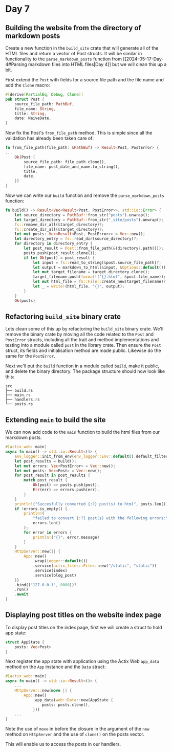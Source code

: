 # Day 7

## Building the website from the directory of markdown posts

Create a new function in the `build_site` crate that will generate all of the HTML files and return a vector of Post structs. It will be similar in functionality to the `parse_markdown_posts` function from [[2024-05-17-Day-4#Parsing markdown files into HTML files|Day 4]] but we will clean this up a bit.

First extend the `Post` with fields for a source file path and the file name and add the `Clone` macro:

```Rust
#[derive(PartialEq, Debug, Clone)]
pub struct Post {
    source_file_path: PathBuf,
    file_name: String,
    title: String,
    date: NaiveDate,
}
```

Now fix the Post's `from_file_path` method. This is simple since all the validation has already been taken care of:

```Rust
fn from_file_path(file_path: &PathBuf) -> Result<Post, PostError> {
...
    Ok(Post {
        source_file_path: file_path.clone(),
        file_name: post_date_and_name.to_string(),
        title,
        date,
    })
}
```

Now we can write our `build` function and remove the `parse_markdown_posts` function:

```Rust
fn build() -> Result<Vec<Result<Post, PostError>>, std::io::Error> {
    let source_directory = PathBuf::from_str("posts").unwrap();
    let target_directory = PathBuf::from_str("_site/posts").unwrap();
    fs::remove_dir_all(&target_directory)?;
    fs::create_dir_all(&target_directory)?;
    let mut posts: Vec<Result<Post, PostError>> = Vec::new();
    let directory_entry = fs::read_dir(source_directory)?;
    for directory in directory_entry {
        let post_result = Post::from_file_path(&(directory?.path()));
        posts.push(post_result.clone());
        if let Ok(post) = post_result {
            let input = fs::read_to_string(&post.source_file_path)?;
            let output = markdown_to_html(&input, &Options::default());
            let mut target_filename = target_directory.clone();
            target_filename.push(format!("{}.html", &post.file_name));
            let mut html_file = fs::File::create_new(target_filename)?;
            let _ = write!(html_file, "{}", output);
        }
    }
    Ok(posts)
```

## Refactoring `build_site` binary crate

Lets clean some of this up by refactoring the `build_site` binary crate. We'll remove the binary crate by moving all the code related to the `Post` and `PostError` structs, including all the trait and method implementations and testing into a module called `post` in the library crate. Then ensure the `Post` struct, its fields and initialisation method are made public. Likewise do the same for the `PostError`.

Next we'll put the `build` function in a module called `build`, make it public, and delete the binary directory. The package structure should now look like this:

```
src
├── build.rs
├── main.rs
├── handlers.rs
└── posts.rs
```

## Extending `main` to build the site

We can now add code to the `main` function to build the html files from our markdown posts.

```Rust
#[actix_web::main]
async fn main() -> std::io::Result<()> {
    env_logger::init_from_env(env_logger::Env::default().default_filter_or("info"));
    let post_results = build();
    let mut errors: Vec<PostError> = Vec::new();
    let mut posts: Vec<Post> = Vec::new();
    for post_result in post_results {
        match post_result {
            Ok(post) => posts.push(post),
            Err(err) => errors.push(err),
        }
    }
    println!("Succesfully converted {:?} post(s) to html", posts.len());
    if !errors.is_empty() {
        println!(
            "failed to convert {:?} post(s) with the following errors:",
            errors.len()
        );
        for error in errors {
            println!("{}", error.message)
        }
    }
    HttpServer::new(|| {
        App::new()
            .wrap(Logger::default())
            .service(actix_files::Files::new("/static", "static"))
            .service(index)
            .service(blog_post)
    })
    .bind(("127.0.0.1", 8080))?
    .run()
    .await
}
```

## Displaying post titles on the website index page

To display post titles on the index page, first we will create a struct to hold app state:

```Rust
struct AppState {
    posts: Vec<Post>
}
```

Next register the app state with application using the Actix Web `app_data` method on the `App` instance and  the `Data` struct:

```Rust
#[actix_web::main]
async fn main() -> std::io::Result<()> {
    ...
    HttpServer::new(move || {
        App::new()
            .app_data(web::Data::new(AppState {
                posts: posts.clone(),
            }))
    ...
}

```

Note the use of `move` in before the closure in the argument of the `new` method on `HttpServer` and the use of `clone()` on the posts vector.

This will enable us to access the posts in our handlers.